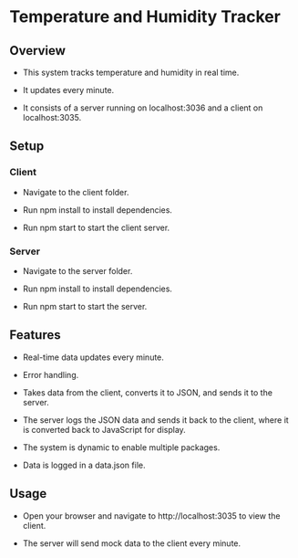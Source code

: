 #   Temperature and Humidity Tracker

##  Overview

-   This system tracks temperature and humidity in real time.

-   It updates every minute.

-   It consists of a server running on localhost:3036 and a client on localhost:3035.

##  Setup

### Client

-   Navigate to the client folder.

-   Run npm install to install dependencies.

-   Run npm start to start the client server.

### Server

-   Navigate to the server folder.

-   Run npm install to install dependencies.

-   Run npm start to start the server.

##  Features

-   Real-time data updates every minute.

-   Error handling.

-   Takes data from the client, converts it to JSON, and sends it to the server.

-   The server logs the JSON data and sends it back to the client, where it is converted back to JavaScript for display.

-   The system is dynamic to enable multiple packages.

-   Data is logged in a data.json file.

##  Usage

-   Open your browser and navigate to http://localhost:3035 to view the client.

-   The server will send mock data to the client every minute.